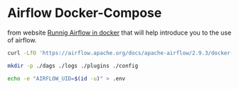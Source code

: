 # Airflow Docker-Compose

from website [Runnig Airflow in docker](https://airflow.apache.org/docs/apache-airflow/stable/howto/docker-compose/index.html#before-you-begin) that will help introduce you to the use of airflow.

```sh
curl -LfO 'https://airflow.apache.org/docs/apache-airflow/2.9.3/docker-compose.yaml'
```

```sh
mkdir -p ./dags ./logs ./plugins ./config
```
```sh
echo -e "AIRFLOW_UID=$(id -u)" > .env
```